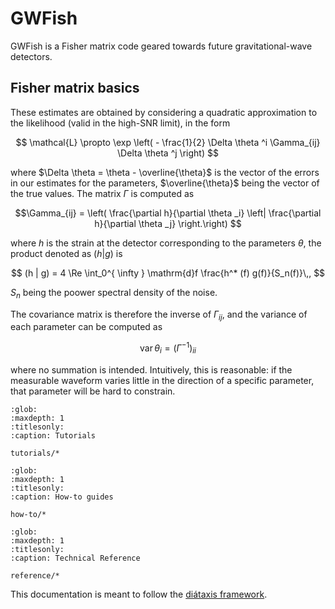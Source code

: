 # GWFish

GWFish is a Fisher matrix code geared towards future gravitational-wave detectors.

## Fisher matrix basics

These estimates are obtained by considering a quadratic approximation to the likelihood 
(valid in the high-SNR limit), in the form 

$$ \mathcal{L} \propto \exp \left( - \frac{1}{2} \Delta \theta ^i \Gamma_{ij} \Delta \theta ^j \right)
$$

where $\Delta \theta = \theta - \overline{\theta}$ is the vector of the errors in our
estimates for the parameters, $\overline{\theta}$ being the vector of the true values.
The matrix $\Gamma$ is computed as 

$$\Gamma_{ij} = 
\left( 
    \frac{\partial h}{\partial \theta _i} 
    \left| 
    \frac{\partial h}{\partial \theta _j} 
\right.\right)
$$

where $h$ is the strain at the detector corresponding to the parameters $\theta$,
the product denoted as $(h|g)$ is 

$$ (h | g) = 4 \Re \int_0^{ \infty } \mathrm{d}f \frac{h^* (f) g(f)}{S_n(f)}\,,
$$

$S_n$ being the poower spectral density of the noise.

The covariance matrix is therefore the inverse of $\Gamma _{ij}$, and the variance
of each parameter can be computed as 

$$ \operatorname{var} \theta _i = (\Gamma^{-1})_{ii}
$$

where no summation is intended.
Intuitively, this is reasonable: if the measurable waveform varies little 
in the direction of a specific parameter, that parameter will be hard to constrain.



```{toctree}
:glob:
:maxdepth: 1
:titlesonly:
:caption: Tutorials

tutorials/*
```

```{toctree}
:glob:
:maxdepth: 1
:titlesonly:
:caption: How-to guides

how-to/*
```

```{toctree}
:glob:
:maxdepth: 1
:titlesonly:
:caption: Technical Reference

reference/*
```

This documentation is meant to follow the [diátaxis framework](https://diataxis.fr).
